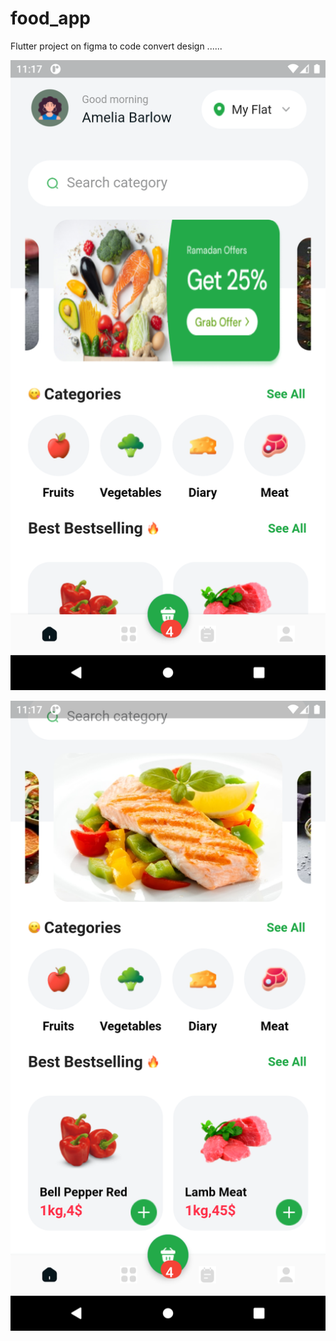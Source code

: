 # food_app
Flutter project on figma to code convert design ......



![Screenshots](screenshots/s1.png)

![Screenshots](screenshots/s2.png)